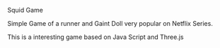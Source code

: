 Squid Game

Simple Game of a runner and Gaint Doll very popular on Netflix Series.

This is a interesting game based on Java Script and Three.js
